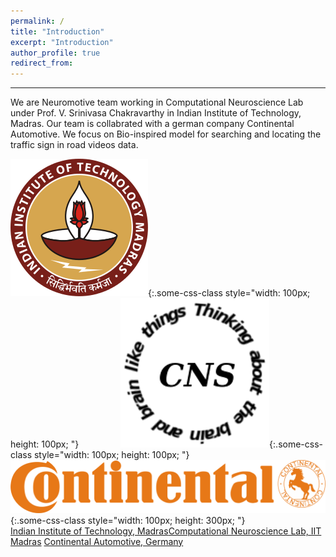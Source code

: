 ```yaml
---
permalink: /
title: "Introduction"
excerpt: "Introduction"
author_profile: true
redirect_from: 
---
```

***
We are Neuromotive team working in Computational Neuroscience Lab under Prof. V. Srinivasa Chakravarthy in Indian Institute of Technology, Madras. Our team is collabrated with a german company Continental Automotive. We focus on Bio-inspired model for searching and locating the traffic sign in road videos data.

![test](iitm.png){:.some-css-class style="width: 100px; height: 100px; "}&nbsp;&nbsp;&nbsp;&nbsp;&nbsp;&nbsp;&nbsp;&nbsp;&nbsp;&nbsp;&nbsp;&nbsp;&nbsp;&nbsp;&nbsp;&nbsp;
![test](cns.png){:.some-css-class style="width: 100px; height: 100px; "}&nbsp;&nbsp;&nbsp;&nbsp;&nbsp;&nbsp;&nbsp;&nbsp;&nbsp;&nbsp;&nbsp;&nbsp;&nbsp;&nbsp;&nbsp;&nbsp;
![test](continental.svg){:.some-css-class style="width: 100px; height: 300px; "}
<br>
[Indian Institute of Technology, Madras](https://www.iitm.ac.in/)[Computational Neuroscience Lab, IIT Madras](https://biotech.iitm.ac.in/Faculty/CNS_LAB/home.html)
[Continental Automotive, Germany](https://www.continental-corporation.com/en)

  <Edit required>



